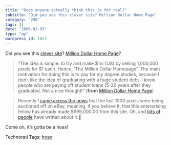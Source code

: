 ```yaml
---
title: "Does anyone actually think this is for real?"
subtitle: "Did you see this clever site? Million Dollar Home Page"
category: "298"
tags: []
date: "2006-01-03"
type: "wp"
wordpress_id: 1623
---
```

Did you see this [clever site](http://www.milliondollarhomepage.com/)? [Million Dollar Home Page](http://www.milliondollarhomepage.com/)?

> “The idea is simple: to try and make $1m (US) by selling 1,000,000 pixels for $1 each. Hence, ‘The Million Dollar Homepage”. The main motivation for doing this is to pay for my degree studies, because I don’t like the idea of graduating with a huge student debt. I know people who are paying off student loans 15-20 years after they graduated. Not a nice thought!” (**from** [Million Dollar Home Page](http://www.milliondollarhomepage.com/faq.php))

> Recently I [came across the news](http://www.milliondollarhomepage.com/blog.php) that the last 1000 pixels were being auctioned off on eBay, meaning, if you believe it, that this enterprising fellow has already made $999,000.00 from this site. Oh, and [lots of people](http://www.bloglines.com/citations?url=http://www.milliondollarhomepage.com/blog.php) have written about it 🙂

Come on, it’s gotta be a hoax!

Technorati Tags: [hoax](http://www.technorati.com/tag/hoax)